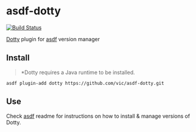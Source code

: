 # asdf-dotty

[![Build Status](https://travis-ci.org/vic/asdf-dotty.svg?branch=master)](https://travis-ci.org/vic/asdf-dotty)

[Dotty](https://github.com/lampepfl/dotty) plugin for [asdf](https://github.com/asdf-vm/asdf) version manager


## Install

> *Dotty requires a Java runtime to be installed.

```
asdf plugin-add dotty https://github.com/vic/asdf-dotty.git
```

## Use

Check [asdf](https://github.com/asdf-vm/asdf) readme for instructions on how to install & manage versions of Dotty.
